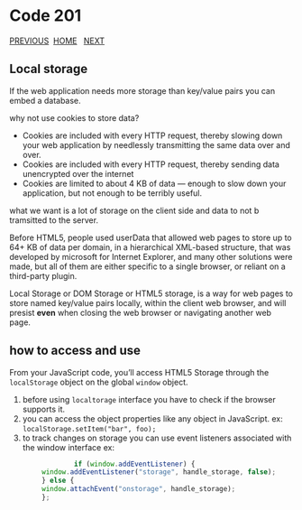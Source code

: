 # Code 201

[PREVIOUS](https://dinaalsaid.github.io/reading-notes/class-12) &nbsp;[HOME](https://dinaalsaid.github.io/reading-notes/)  &nbsp; [NEXT](https://dinaalsaid.github.io/reading-notes/class-14)

## Local storage

If the web application needs more storage than key/value pairs you can embed a database.

why not use cookies to store data?

* Cookies are included with every HTTP request, thereby slowing down your web application by needlessly transmitting the same data over and over.
* Cookies are included with every HTTP request, thereby sending data unencrypted over the internet
* Cookies are limited to about 4 KB of data — enough to slow down your application, but not enough to be terribly useful.

what we want is a lot of storage on the client side and data to not b tramsitted to the server.

Before HTML5, people used userData that allowed web pages to store up to 64+ KB of data per domain, in a hierarchical XML-based structure, that was developed by microsoft for Internet Explorer, and many other solutions were made, but all of them are either specific to a single browser, or reliant on a third-party plugin.

Local Storage or DOM Storage or HTML5 storage, is a way for web pages to store named key/value pairs locally, within the client web browser, and will presist **even** when closing the web browser or navigating another web page.

## how to access and use

From your JavaScript code, you’ll access HTML5 Storage through the `localStorage` object on the global `window` object.

1. before using `localtorage` interface you have to check if the browser supports it.
2. you can access the object properties like any object in JavaScript.
    ex: `localStorage.setItem("bar", foo);`
3. to track changes on storage you can use event listeners associated with the window interface
    ex:

```javascript
                if (window.addEventListener) {
        window.addEventListener("storage", handle_storage, false);
        } else {
        window.attachEvent("onstorage", handle_storage);
        };
```  
